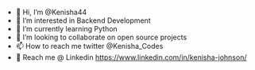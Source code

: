 - 👋 Hi, I’m @Kenisha44
- 👀 I’m interested in Backend Development 
- 🌱 I’m currently learning Python
- 💞️ I’m looking to collaborate on open source projects 
- 📫 How to reach me twitter @Kenisha_Codes 
- 📖 Reach me @ Linkedin https://www.linkedin.com/in/kenisha-johnson/ 

<!---
Kenisha44/Kenisha44 is a ✨ special ✨ repository because its `README.md` (this file) appears on your GitHub profile.
You can click the Preview link to take a look at your changes.
--->
